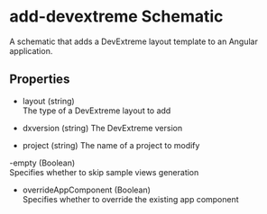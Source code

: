 # add-devextreme Schematic

A schematic that adds a DevExtreme layout template to an Angular application.

## Properties

- layout (string)  
 The type of a DevExtreme layout to add

- dxversion (string)
 The DevExtreme version

- project (string)
 The name of a project to modify

-empty (Boolean)  
 Specifies whether to skip sample views generation

- overrideAppComponent (Boolean)  
 Specifies whether to override the existing app component